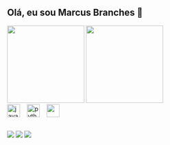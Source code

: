 ## Olá, eu sou Marcus Branches 👋


<div>
  <img height=180em src="https://github-readme-stats.vercel.app/api?username=mbranches&theme=tokyonight&show_icons=true&hide_border=true&count_private=true)"/>
  <img height=180em src="https://github-readme-stats.vercel.app/api/top-langs/?username=mbranches&theme=tokyonight&show_icons=true&hide_border=true&layout=compact"/>
</div>

<div allignment=left">
  <img src="https://cdn.jsdelivr.net/gh/devicons/devicon/icons/java/java-original.svg" height="30" alt="java logo"  /><img width="12" />
  <img src="https://cdn.jsdelivr.net/gh/devicons/devicon/icons/python/python-original.svg" height="30" alt="python logo"  /><img width="12" />
  <img src="https://cdn.jsdelivr.net/gh/devicons/devicon@latest/icons/mysql/mysql-original.svg" height="30" /><img width="12" />
</div>

##

<div> 
  <a href="https://www.linkedin.com/in/marcusbranches/" target="_blank"><img src="https://img.shields.io/badge/-LinkedIn-%230077B5?style=for-the-badge&logo=linkedin&logoColor=white" target="_blank"></a> 
  <a href="https://instagram.com/mbranches9" target="_blank"><img src="https://img.shields.io/badge/-Instagram-%23E4405F?style=for-the-badge&logo=instagram&logoColor=white" target="_blank"></a>
  <a href = "mailto:marcusvbranches@gmail.com"><img src="https://img.shields.io/badge/-Gmail-%23333?style=for-the-badge&logo=gmail&logoColor=white" target="_blank"></a>
  
</div>

<!--
**mbranches/mbranches** is a ✨ _special_ ✨ repository because its `README.md` (this file) appears on your GitHub profile.

Here are some ideas to get you started:

- 🔭 I’m currently working on ...
- 🌱 I’m currently learning ...
- 👯 I’m looking to collaborate on ...
- 🤔 I’m looking for help with ...
- 💬 Ask me about ...
- 📫 How to reach me: ...
- 😄 Pronouns: ...
- ⚡ Fun fact: ...
-->
